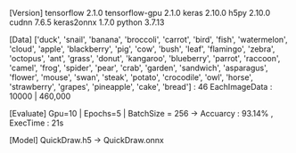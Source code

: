 [Version]
tensorflow                2.1.0
tensorflow-gpu            2.1.0
keras                     2.10.0
h5py                      2.10.0
cudnn                     7.6.5
keras2onnx              1.7.0
python                    3.7.13

[Data]
['duck', 'snail', 'banana', 'broccoli', 'carrot', 'bird', 'fish', 'watermelon', 'cloud', 'apple', 'blackberry', 'pig', 'cow', 'bush', 'leaf', 'flamingo', 'zebra', 'octopus', 'ant', 'grass', 'donut', 'kangaroo', 'blueberry', 'parrot', 'raccoon', 'camel', 'frog', 'spider', 'pear', 'crab', 'garden', 'sandwich', 'asparagus', 'flower', 'mouse', 'swan', 'steak', 'potato', 'crocodile', 'owl', 'horse', 'strawberry', 'grapes', 'pineapple', 'cake', 'bread'] : 46
EachImageData : 10000 | 460,000

[Evaluate]
Gpu=10 | Epochs=5 | BatchSize = 256 -> Accuarcy : 93.14% , ExecTime : 21s

[Model]
QuickDraw.h5 -> QuickDraw.onnx